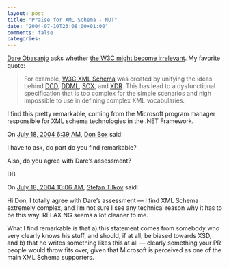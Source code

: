 ```yaml
---
layout: post
title: "Praise for XML Schema - NOT"
date: "2004-07-10T23:08:00+01:00"
comments: false
categories: 
---
```


<p><a href="http://www.25hoursaday.com/weblog/">Dare Obasanjo</a> asks whether <a href="http://www.25hoursaday.com/weblog/PermaLink.aspx?guid=d2ce1479-6e94-485c-801c-31ff44caa750">the W3C might become irrelevant</a>. My favorite quote:</p>

<blockquote>
<p>For example, <a href="http://www.w3.org/TR/2001/REC-xmlschema-1-20010502/">W3C XML Schema</a> was created by unifying the ideas behind <a href="http://www.w3.org/TR/1998/NOTE-dcd-19980731">DCD</a>, <a href="http://www.w3.org/TR/1999/NOTE-ddml-19990119">DDML</a>, <a href="http://www.w3.org/TR/NOTE-SOX/">SOX</a>, and <a href="http://www.ltg.ed.ac.uk/~ht/XMLData-Reduced.htm">XDR</a>. This has lead to a dysfunctional specification that is too complex for the simple scenarios and nigh impossible to use in defining complex XML vocabularies.</p>
</blockquote>

<p>I find this pretty remarkable, coming from  the Microsoft program manager responsible for XML schema technologies in the .NET Framework.</p>

<section class="comments">

<div class="comment" id="comment-323">
On <a href="#comment-323" title="Permalink to this comment">July 18, 2004  6:39 AM</a>, <a href="http://www.gotdotnet.com/team/dbox/" title="http://www.gotdotnet.com/team/dbox/" rel="nofollow">Don Box</a>
said:
<p>I have to ask, do part do you find remarkable?</p>

<p>Also, do you agree with Dare&#8217;s assessment?</p>

<p>DB</p>


<div class="comment" id="comment-324">
On <a href="#comment-324" title="Permalink to this comment">July 18, 2004 10:06 AM</a>, <a href="/en/staff/st/">Stefan Tilkov</a>
said:
<p>Hi Don, I totally agree with Dare&#8217;s assessment &#8212; I find XML Schema extremely complex, and I&#8217;m not sure I see any technical reason why it has to be this way. RELAX NG seems a lot cleaner to me. </p>

<p>What I find remarkable is that a) this statement comes from somebody who very clearly knows his stuff, and should, if at all, be biased towards XSD, and b) that he writes something likes this at all &#8212; clearly something your PR people would throw fits over, given that Microsoft is perceived as one of the main XML Schema supporters.</p>


</section>

